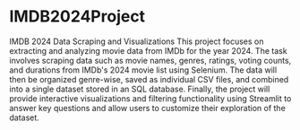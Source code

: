 # IMDB2024Project
IMDB 2024 Data Scraping and Visualizations
This project focuses on extracting and analyzing movie data from IMDb for the year 2024. The task involves scraping data such as movie names, genres, ratings, voting counts, and durations from IMDb's 2024 movie list using Selenium. The data will then be organized genre-wise, saved as individual CSV files, and combined into a single dataset stored in an SQL database. Finally, the project will provide interactive visualizations and filtering functionality using Streamlit to answer key questions and allow users to customize their exploration of the dataset.
